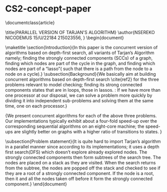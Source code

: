 # CS2-concept-paper
\documentclass{article}

\title{PARALLEL VERSION OF TARJAN'S ALGORITHM}
\author{NSEREKO NICODEMUS   15/U/22184     215023556,    }
\begin{document}

\maketitle
\section{Introduction}{In this paper is the concurrent version of algorithms based on depth-first search, all variants of Tarjan’s Algorithm namely; finding the strongly connected components (SCCs) of a graph, finding which nodes are part of the cycle in the graph, and finding which nodes are part of a “lasso”( such that there is a path from the node to a node on a cycle).}
\subsection{Background}{We basically aim at building concurrent algorithms based on depth-first search \cite{ref2} for the three problems relevant to model checking; finding its strong connected components states that are in loops, those in lassos. : If we have more than one processor at our disposal, we can solve a problem more quickly by dividing it into independent sub-problems and solving them at the same time, one on each processor.}

{We present concurrent algorithms for each of the above three problems. Our implementations typically exhibit about a four-fold speed-up over the corresponding sequential algorithms on an eight-core machine; the speed-ups are slightly better on graphs with a higher ratio of transitions to states. }

\subsection{Problem statement}{It is quite hard to import Tarjan’s algorithm in a parallel manner since according to its implementations; it uses a depth first search(DFS) which doesn’t explore already explored nodes. The strongly connected components then form subtrees of the search tree. The nodes are placed on a stack as they are visited. When the search returns from the subtree, the nodes are popped off the stack and checked to see if they are a root of a strongly connected component. If the node is a root, then it and all the nodes taken off before it form the strongly connected component.}
\end{document}
